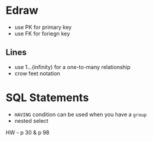 # Edraw
* use PK for primary key
* use FK for foriegn key

## Lines
* use 1...(infinity) for a one-to-many relationship
* crow feet notation

# SQL Statements
* `HAVING` condition can be used when you have a `group`
* nested select

HW - p 30 & p 98
